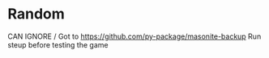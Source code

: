 # Random
 CAN IGNORE /
Got to https://github.com/py-package/masonite-backup 
Run steup before testing the game
